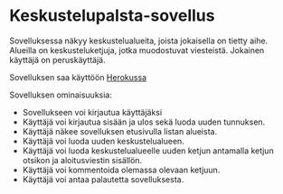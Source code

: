 # Keskustelupalsta-sovellus

Sovelluksessa näkyy keskustelualueita, joista jokaisella on tietty aihe. Alueilla on keskusteluketjuja, jotka muodostuvat viesteistä. Jokainen käyttäjä on peruskäyttäjä.

Sovelluksen saa käyttöön [Herokussa](https://tsoha-letstalkaboutlife.herokuapp.com/)

Sovelluksen ominaisuuksia:

* Sovellukseen voi kirjautua käyttäjäksi
* Käyttäjä voi kirjautua sisään ja ulos sekä luoda uuden tunnuksen.
* Käyttäjä näkee sovelluksen etusivulla listan alueista.
* Käyttäjä voi luoda uuden keskustelualueen.
* Käyttäjä voi luoda keskustelualueelle uuden ketjun antamalla ketjun otsikon ja aloitusviestin sisällön.
* Käyttäjä voi kommentoida olemassa olevaan ketjuun.
* Käyttäjä voi antaa palautetta sovelluksesta.
